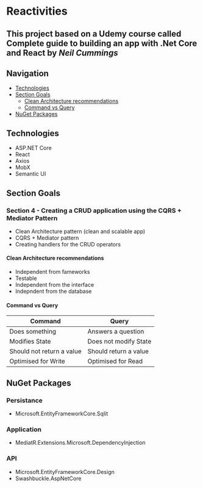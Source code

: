 # Reactivities

## This project based on a Udemy course called **Complete guide to building an app with .Net Core and React** by _Neil Cummings_

## Navigation

- [Technologies](#technologies)
- [Section Goals](#section-goals)
  - [Clean Architecture recommendations](#clean-architecture-recommendations)
  - [Command vs Query](#command-vs-query)
- [NuGet Packages](#nuget-packages)

## Technologies

- <span>ASP.<span>NET Core
- React
- Axios
- MobX
- Semantic UI

## Section Goals

### Section 4 - Creating a CRUD application using the CQRS + Mediator Pattern

- Clean Architecture pattern (clean and scalable app)
- CQRS + Mediator pattern
- Creating handlers for the CRUD operators

#### Clean Architecture recommendations

- Independent from fameworks
- Testable
- Independent from the interface
- Indepndent from the database

#### Command vs Query

| Command                   | Query                 |
| ------------------------- | --------------------- |
| Does something            | Answers a question    |
| Modifies State            | Does not modify State |
| Should not return a value | Should return a value |
| Optimised for Write       | Optimised for Read    |

## NuGet Packages

### Persistance

- Microsoft.EntityFrameworkCore.Sqlit

### Application

- MediatR.Extensions.Microsoft.DependencyInjection

### API

- Microsoft.EntityFrameworkCore.Design
- Swashbuckle.AspNetCore
